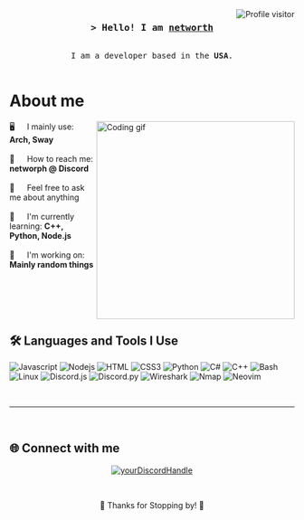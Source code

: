 <a href="https://komarev.com/ghpvc/?username=ooiu">
  <img align="right" src="https://komarev.com/ghpvc/?username=ooiu&label=Visitors&color=0e75b6&style=flat" alt="Profile visitor" />
</a>

<!-- Intro -->
<h3 align="center">
    <samp>&gt; Hello! I am
            <b><a target="_blank" href="">networth</a></b>
    </samp>
</h3>

<p align="center"> 
    <samp>
        <a></a>
        <br>
        I am a developer based in the <b>USA</b>.
        <br>
        <br>
    </samp>
</p>

<!-- About Section -->
# About me

<p>
 <img align="right" width="350" src="/assets/programmer.gif" alt="Coding gif" />
  
 🖥️ &emsp; I mainly use: <b>Arch, Sway</b><br/><br/>
 📧 &emsp; How to reach me: <b>networph @ Discord</b><br/><br/>
 💬 &emsp; Feel free to ask me about anything<br/><br/>
 📘 &emsp; I'm currently learning: <b>C++, Python, Node.js</b><br/><br/>
 🚧 &emsp; I'm working on: <b>Mainly random things</b><br/><br/>
</p>

<br/>
<br/>
<br/>

## 🛠️ Languages and Tools I Use

![Javascript](https://img.shields.io/badge/Javascript-F0DB4F?style=for-the-badge&labelColor=black&logo=javascript&logoColor=F0DB4F)
![Nodejs](https://img.shields.io/badge/Nodejs-3C873A?style=for-the-badge&labelColor=black&logo=node.js&logoColor=3C873A)
![HTML](https://img.shields.io/badge/HTML5-E34F26?style=for-the-badge&logo=html5&logoColor=white)
![CSS3](https://img.shields.io/badge/CSS3-1572B6?style=for-the-badge&logo=css3&logoColor=white)
![Python](https://img.shields.io/badge/Python-3776AB?style=for-the-badge&logo=python&logoColor=white)
![C#](https://img.shields.io/badge/C%23-239120?style=for-the-badge&logo=c-sharp&logoColor=white)
![C++](https://img.shields.io/badge/C++-00599C?style=for-the-badge&logo=c%2B%2B&logoColor=white)
![Bash](https://img.shields.io/badge/Bash-4EAA25?style=for-the-badge&logo=gnu-bash&logoColor=white)
![Linux](https://img.shields.io/badge/Linux-FCC624?style=for-the-badge&logo=linux&logoColor=black)
![Discord.js](https://img.shields.io/badge/Discord.js-5865F2?style=for-the-badge&logo=discord&logoColor=white)
![Discord.py](https://img.shields.io/badge/Discord.py-5865F2?style=for-the-badge&logo=discord&logoColor=white)
![Wireshark](https://img.shields.io/badge/Wireshark-1679A7?style=for-the-badge&logo=wireshark&logoColor=white)
![Nmap](https://img.shields.io/badge/Nmap-000000?style=for-the-badge&logo=nmap&logoColor=white)
![Neovim](https://img.shields.io/badge/Neovim-57A143?style=for-the-badge&logo=neovim&logoColor=white)


<br/>
<hr/>
<br/>

## 🌐 Connect with me

<p align="center">
<a href="https://discord.com/users/1139334434361982986" target="blank"><img align="center" src="https://img.shields.io/badge/-Discord-5865F2?style=for-the-badge&logo=discord&logoColor=white" alt="yourDiscordHandle" /></a>
</p>

<br/>

<p align="center"> 
    🎉 Thanks for Stopping by! 🎉
</p>


